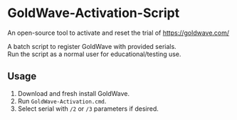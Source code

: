 # GoldWave-Activation-Script
An open-source tool to activate and reset the trial of https://goldwave.com/

A batch script to register GoldWave with provided serials.  
Run the script as a normal user for educational/testing use.

## Usage
1. Download and fresh install GoldWave.
2. Run `GoldWave-Activation.cmd`.
3. Select serial with `/2` or `/3` parameters if desired.
